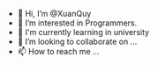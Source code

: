 - 👋 Hi, I’m @XuanQuy
- 👀 I’m interested in Programmers.
- 🌱 I'm currently learning in university
- 💞️ I’m looking to collaborate on ...
- 📫 How to reach me ...

<!---
Xuanquy2433/Xuanquy2433 is a ✨ special ✨ repository because its `README.md` (this file) appears on your GitHub profile.
You can click the Preview link to take a look at your changes.
--->
